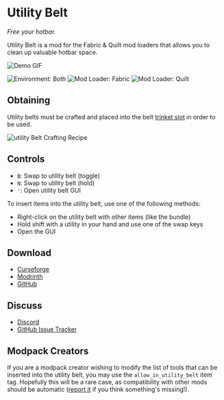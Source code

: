 # Utility Belt

_Free your hotbar._

Utility Belt is a mod for the Fabric & Quilt mod loaders that allows you to clean up valuable hotbar space.

![Demo GIF](https://github.com/JamCoreModding/UtilityBelt/blob/1.19.x/readme-assets/demo_one.gif?raw=true)

![Environment: Both](https://img.shields.io/badge/environment-both-4caf50?style=flat-square)
![Mod Loader: Fabric](https://img.shields.io/badge/mod%20loader-fabric-d64541?style=flat-square)
![Mod Loader: Quilt](https://img.shields.io/badge/mod%20loader-quilt-1967d5?style=flat-square)

## Obtaining

Utility belts must be crafted and placed into the belt [trinket slot](https://github.com/emilyploszaj/trinkets) in order
to be used.

![utility Belt Crafting Recipe](https://github.com/JamCoreModding/UtilityBelt/blob/1.19.x/readme-assets/crafting.png?raw=true)

## Controls

- `B`: Swap to utility belt (toggle)
- `N`: Swap to utility belt (hold)
- `'`: Open utility belt GUI

To insert items into the utility belt, use one of the following methods:

- Right-click on the utility belt with other items (like the bundle)
- Hold shift with a utility in your hand and use one of the swap keys
- Open the GUI

## Download

- [Curseforge](https://curseforge.com/mc-mods/utility-belt)
- [Modrinth](https://modrinth.com/mod/utility-belt)
- [GitHub](https://github.com/JamCoreModding/UtilityBelt/releases/latest)

## Discuss

- [Discord](https://discord.jamalam.tech)
- [GitHub Issue Tracker](https://github.com/JamCoreModding/UtilityBelt/issues)

## Modpack Creators

If you are a modpack creator wishing to modify the list of tools that can be inserted into the utility belt, you may use
the `allow_in_utility_belt` item tag. Hopefully this will be a rare case, as compatibility with other mods should be
automatic ([report it](https://github.com/JamCoreModding/UtilityBelt/issues/new) if you think something's missing!).
